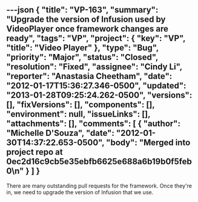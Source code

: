 ---json
{
  "title": "VP-163",
  "summary": "Upgrade the version of Infusion used by VideoPlayer once framework changes are ready",
  "tags": "VP",
  "project": {
    "key": "VP",
    "title": "Video Player"
  },
  "type": "Bug",
  "priority": "Major",
  "status": "Closed",
  "resolution": "Fixed",
  "assignee": "Cindy Li",
  "reporter": "Anastasia Cheetham",
  "date": "2012-01-17T15:36:27.346-0500",
  "updated": "2013-01-28T09:25:24.262-0500",
  "versions": [],
  "fixVersions": [],
  "components": [],
  "environment": null,
  "issueLinks": [],
  "attachments": [],
  "comments": [
    {
      "author": "Michelle D'Souza",
      "date": "2012-01-30T14:37:22.653-0500",
      "body": "Merged into project repo at 0ec2d16c9cb5e35ebfb6625e688a6b19b0f5feb0\n"
    }
  ]
}
---
There are many outstanding pull requests for the framework. Once they're in, we need to upgrade the version of Infusion that we use.

        